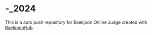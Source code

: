# -_2024
This is a auto push repository for Baekjoon Online Judge created with [BaekjoonHub](https://github.com/BaekjoonHub/BaekjoonHub).
